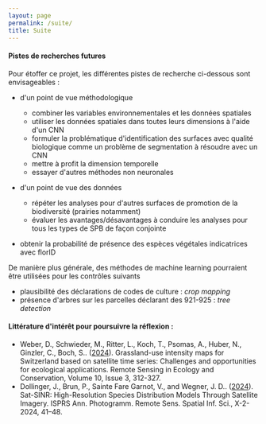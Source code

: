 ```yaml
---
layout: page
permalink: /suite/
title: Suite
---
```


#### Pistes de recherches futures

Pour étoffer ce projet, les différentes pistes de recherche ci-dessous sont envisageables :

* d'un point de vue méthodologique
    * combiner les variables environnementales et les données spatiales
    * utiliser les données spatiales dans toutes leurs dimensions à l'aide d'un CNN
    * formuler la problématique d'identification des surfaces avec qualité biologique comme un problème de segmentation à résoudre avec un CNN
    * mettre à profit la dimension temporelle
    * essayer d'autres méthodes non neuronales

* d'un point de vue des données
    * répéter les analyses pour d'autres surfaces de promotion de la biodiversité (prairies notamment)
    * évaluer les avantages/désavantages à conduire les analyses pour tous les types de SPB de façon conjointe

* obtenir la probabilité de présence des espèces végétales indicatrices avec florID


De manière plus générale, des méthodes de machine learning pourraient être utilisées pour les contrôles suivants

* plausibilité des déclarations de codes de culture : *crop mapping*
* présence d'arbres sur les parcelles déclarant des 921-925 : *tree detection*


#### Littérature d'intérêt pour poursuivre la réflexion :

* Weber, D., Schwieder, M., Ritter, L., Koch, T., Psomas, A., Huber, N., Ginzler, C., Boch, S.. ([2024](https://doi.org/10.1002/rse2.372)). Grassland-use intensity maps for Switzerland based on satellite time series: Challenges and opportunities for ecological applications. Remote Sensing in Ecology and Conservation, Volume 10, Issue 3, 312-327.
* Dollinger, J., Brun, P., Sainte Fare Garnot, V., and Wegner, J. D.. ([2024](https://doi.org/10.5194/isprs-annals-X-2-2024-41-2024)). Sat-SINR: High-Resolution Species Distribution Models Through Satellite Imagery. ISPRS Ann. Photogramm. Remote Sens. Spatial Inf. Sci., X-2-2024, 41–48.
